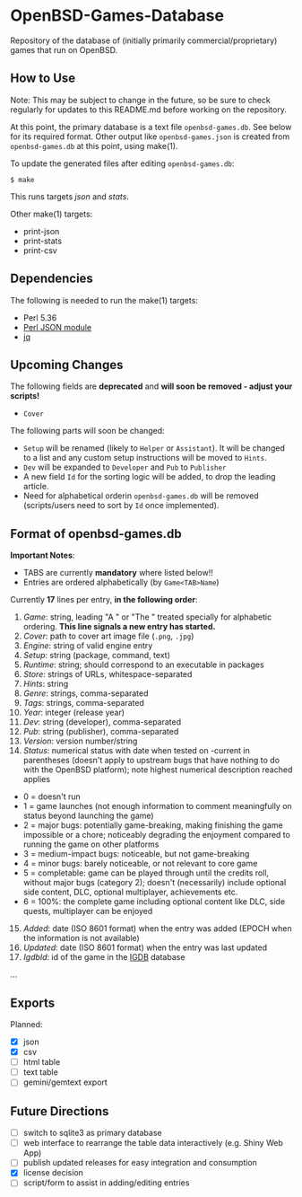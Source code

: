 # OpenBSD-Games-Database

Repository of the database of (initially primarily commercial/proprietary) games that run on OpenBSD.

## How to Use

Note: This may be subject to change in the future, so be sure to check regularly for updates to this README.md before working on the repository.

At this point, the primary database is a text file `openbsd-games.db`. See below for its required format. Other output like `openbsd-games.json` is created from `openbsd-games.db` at this point, using make(1).

To update the generated files after editing `openbsd-games.db`:

```
$ make
```

This runs targets *json* and *stats*.

Other make(1) targets:

* print-json
* print-stats
* print-csv

## Dependencies

The following is needed to run the make(1) targets:

* Perl 5.36
* [Perl JSON module](https://metacpan.org/pod/JSON)
* [jq](https://jqlang.github.io/jq/)

## Upcoming Changes

The following fields are **deprecated** and **will soon be removed - adjust your scripts!**

* `Cover`

The following parts will soon be changed:

* `Setup` will be renamed (likely to `Helper` or `Assistant`). It will be changed to a list and any custom setup instructions will be moved to `Hints`.
* `Dev` will be expanded to `Developer` and `Pub` to `Publisher`
* A new field `Id` for the sorting logic will be added, to drop the leading article.
* Need for alphabetical orderin `openbsd-games.db` will be removed (scripts/users need to sort by `Id` once implemented).

## Format of openbsd-games.db

**Important Notes**:

* TABS are currently **mandatory** where listed below!!
* Entries are ordered alphabetically (by `Game<TAB>Name`)

Currently **17** lines per entry, **in the following order**:

1. *Game*: string, leading "A " or "The " treated specially for alphabetic ordering. **This line signals a new entry has started.**
2. *Cover*: path to cover art image file (`.png`, `.jpg`)
3. *Engine*: string of valid engine entry
4. *Setup*: string (package, command, text)
5. *Runtime*: string; should correspond to an executable in packages
6. *Store*: strings of URLs, whitespace-separated
7. *Hints*: string
8. *Genre*: strings, comma-separated
9. *Tags*: strings, comma-separated
10. *Year*: integer (release year)
11. *Dev*: string (developer), comma-separated
12. *Pub*: string (publisher), comma-separated
13. *Version*: version number/string
14. *Status*: numerical status with date when tested on -current in parentheses (doesn't apply to upstream bugs that have nothing to do with the OpenBSD platform); note highest numerical description reached applies
 * 0 = doesn't run
 * 1 = game launches (not enough information to comment meaningfully on status beyond launching the game)
 * 2 = major bugs: potentially game-breaking, making finishing the game impossible or a chore; noticeably degrading the enjoyment compared to running the game on other platforms
 * 3 = medium-impact bugs: noticeable, but not game-breaking
 * 4 = minor bugs: barely noticeable, or not relevant to core game
 * 5 = completable: game can be played through until the credits roll, without major bugs (category 2); doesn't (necessarily) include optional side content, DLC, optional multiplayer, achievements etc.
 * 6 = 100%: the complete game including optional content like DLC, side quests, multiplayer can be enjoyed
15. *Added*: date (ISO 8601 format) when the entry was added (EPOCH when the information is not available)
16. *Updated*: date (ISO 8601 format) when the entry was last updated
17. *IgdbId*: id of the game in the [IGDB](https://www.igdb.com) database 

...

## Exports

Planned:
- [x] json
- [x] csv
- [ ] html table
- [ ] text table
- [ ] gemini/gemtext export

## Future Directions

- [ ] switch to sqlite3 as primary database
- [ ] web interface to rearrange the table data interactively (e.g. Shiny Web App)
- [ ] publish updated releases for easy integration and consumption
- [x] license decision
- [ ] script/form to assist in adding/editing entries
